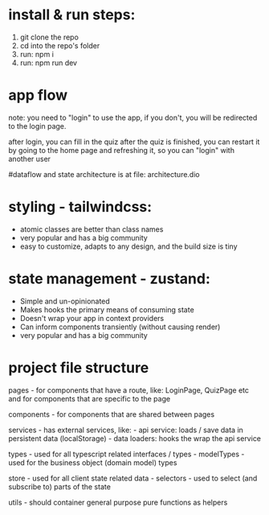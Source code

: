 # install & run steps:

1. git clone the repo
2. cd into the repo's folder
3. run: npm i
4. run: npm run dev

# app flow
note: you need to "login" to use the app, if you don't, you will be redirected to the login page.

after login, you can fill in the quiz
after the quiz is finished, you can restart it by going to the home page and refreshing it, so you can "login" with another user

#dataflow and state architecture is at file: architecture.dio

# styling - tailwindcss:

- atomic classes are better than class names
- very popular and has a big community
- easy to customize, adapts to any design, and the build size is tiny

# state management - zustand:

- Simple and un-opinionated
- Makes hooks the primary means of consuming state
- Doesn't wrap your app in context providers
- Can inform components transiently (without causing render)
- very popular and has a big community

# project file structure

pages - for components that have a route, like: LoginPage, QuizPage etc
and for components that are specific to the page

components - for components that are shared between pages

services - has external services, like: - api service: loads / save data in persistent data (localStorage) - data loaders: hooks the wrap the api service

types - used for all typescript related interfaces / types - modelTypes - used for the business object (domain model) types

store - used for all client state related data - selectors - used to select (and subscribe to) parts of the state

utils - should container general purpose pure functions as helpers
